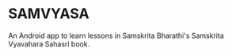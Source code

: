 # SAMVYASA
An Android app to learn lessons in Samskrita Bharathi's Samskrita Vyavahara Sahasri book.
